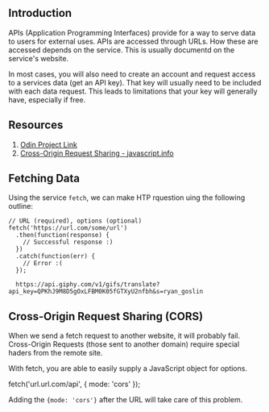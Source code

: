 ## Introduction

APIs (Application Programming Interfaces) provide for a way to serve data to users for external uses. APIs are accessed through URLs. How these are accessed depends on the service. This is usually documentd on the service's website. 

In most cases, you will also need to create an account and request access to a services data (get an API key). That key will usually need to be included with each data request. This leads to limitations that your key will generally have, especially if free. 


## Resources

1. [Odin Project Link](https://www.theodinproject.com/lessons/node-path-javascript-working-with-apis)
2. [Cross-Origin Request Sharing - javascript.info](https://javascript.info/fetch-crossorigin)

## Fetching Data

Using the service ```fetch```, we can make  HTP rquestion uing the following outline:

    // URL (required), options (optional)
    fetch('https://url.com/some/url')
      .then(function(response) {
        // Successful response :)
      })
      .catch(function(err) {
        // Error :(
      });

      https://api.giphy.com/v1/gifs/translate?api_key=QPKhJ9M8D5gOxLFBM0K05fGTXyU2nfbh&s=ryan_goslin

## Cross-Origin Request Sharing (CORS)

When we send a fetch request to another website, it will probably fail. Cross-Origin Requests (those sent to another domain) require special haders from the remote site.

With fetch, you are able to easily supply a JavaScript object for options. 

  fetch('url.url.com/api', {
    mode: 'cors'
  });

Adding the ```{mode: 'cors'}``` after the URL will take care of this problem. 